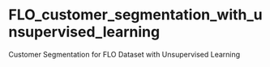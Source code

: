 # FLO_customer_segmentation_with_unsupervised_learning
Customer Segmentation for FLO Dataset with Unsupervised Learning

